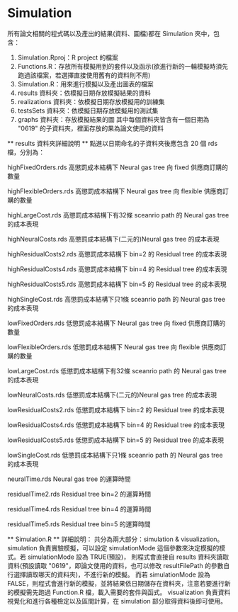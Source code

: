 # Simulation

所有論文相關的程式碼以及產出的結果(資料、圖檔)都在 Simulation 夾中，包含：
1. Simulation.Rproj：R project 的檔案
2. Functions.R：存放所有模擬用到的套件以及函示(欲進行新的一輪模擬時須先跑過該檔案，若選擇直接使用舊有的資料則不用)
3. Simulation.R：用來進行模擬以及產出圖表的檔案
4. results 資料夾：依模擬日期存放模擬結果的資料
5. realizations 資料夾：依模擬日期存放模擬用的訓練集
6. testsSets 資料夾：依模擬日期存放模擬用的測試集
7. graphs 資料夾：存放模擬結果的圖
其中每個資料夾皆含有一個日期為 "0619" 的子資料夾，裡面存放的果為論文使用的資料

** results 資料夾詳細說明 **
點進以日期命名的子資料夾後應包含 20 個 rds 檔，分別為：

highFixedOrders.rds 高懲罰成本結構下 Neural gas tree 向 fixed 供應商訂購的數量

highFlexibleOrders.rds 高懲罰成本結構下 Neural gas tree 向 flexible 供應商訂購的數量

highLargeCost.rds 高懲罰成本結構下有32條 sceanrio path 的 Neural gas tree 的成本表現

highNeuralCosts.rds 高懲罰成本結構下(二元的)Neural gas tree 的成本表現

highResidualCosts2.rds 高懲罰成本結構下 bin=2 的 Residual tree 的成本表現

highResidualCosts4.rds 高懲罰成本結構下 bin=4 的 Residual tree 的成本表現

highResidualCosts5.rds 高懲罰成本結構下 bin=5 的 Residual tree 的成本表現

highSingleCost.rds 高懲罰成本結構下只1條 sceanrio path 的 Neural gas tree 的成本表現

lowFixedOrders.rds 低懲罰成本結構下 Neural gas tree 向 fixed 供應商訂購的數量

lowFlexibleOrders.rds 低懲罰成本結構下 Neural gas tree 向 flexible 供應商訂購的數量 

lowLargeCost.rds 低懲罰成本結構下有32條 sceanrio path 的 Neural gas tree 的成本表現

lowNeuralCosts.rds 低懲罰成本結構下(二元的)Neural gas tree 的成本表現

lowResidualCosts2.rds 低懲罰成本結構下 bin=2 的 Residual tree 的成本表現

lowResidualCosts4.rds 低懲罰成本結構下 bin=4 的 Residual tree 的成本表現

lowResidualCosts5.rds 低懲罰成本結構下 bin=5 的 Residual tree 的成本表現

lowSingleCost.rds 低懲罰成本結構下只1條 sceanrio path 的 Neural gas tree 的成本表現

neuralTime.rds Neural gas tree 的運算時間

residualTime2.rds Residual tree bin=2 的運算時間

residualTime4.rds Residual tree bin=4 的運算時間

residualTime5.rds Residual tree bin=5 的運算時間


** Simulation.R ** 詳細說明：
共分為兩大部分：simulation & visualization。
simulation 負責實驗模擬，可以設定 simulationMode 這個參數來決定模擬的模式。若 simulationMode 設為 TRUE(預設)，
則程式會直接自 results 資料夾讀取資料(預設讀取 "0619"，即論文使用的資料，也可以修改 resultFilePath 的參數自行選擇讀取哪天的資料夾)，不進行新的模擬。
而若 simulationMode 設為 FALSE，則程式會進行新的模擬，並將結果依日期儲存在資料夾，注意若要進行新的模擬需先跑過 Function.R 檔，載入需要的套件與函式。
visualization 負責資料視覺化和進行各種檢定以及區間計算，在 simulation 部分取得資料後即可使用。
